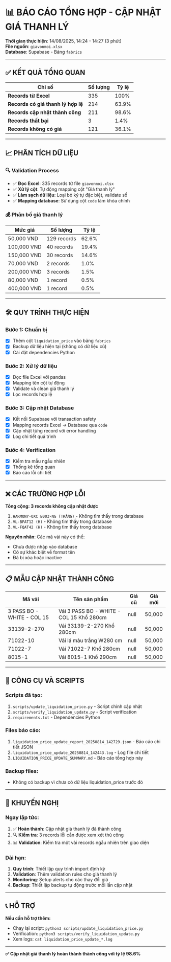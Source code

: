 # 📊 BÁO CÁO TỔNG HỢP - CẬP NHẬT GIÁ THANH LÝ

**Thời gian thực hiện**: 14/08/2025, 14:24 - 14:27 (3 phút)  
**File nguồn**: `giavonmoi.xlsx`  
**Database**: Supabase - Bảng `fabrics`

---

## ✅ KẾT QUẢ TỔNG QUAN

| Chỉ số | Số lượng | Tỷ lệ |
|---------|----------|-------|
| **Records từ Excel** | 335 | 100% |
| **Records có giá thanh lý hợp lệ** | 214 | 63.9% |
| **Records cập nhật thành công** | 211 | 98.6% |
| **Records thất bại** | 3 | 1.4% |
| **Records không có giá** | 121 | 36.1% |

---

## 📈 PHÂN TÍCH DỮ LIỆU

### 🔍 **Validation Process**
- ✅ **Đọc Excel**: 335 records từ file `giavonmoi.xlsx`
- ✅ **Xử lý cột**: Tự động mapping cột "Giá thanh lý" 
- ✅ **Làm sạch dữ liệu**: Loại bỏ ký tự đặc biệt, validate số
- ✅ **Mapping database**: Sử dụng cột `code` làm khóa chính

### 💰 **Phân bố giá thanh lý**
| Mức giá | Số lượng | Tỷ lệ |
|---------|----------|-------|
| 50,000 VND | 129 records | 62.6% |
| 100,000 VND | 40 records | 19.4% |
| 150,000 VND | 30 records | 14.6% |
| 70,000 VND | 2 records | 1.0% |
| 200,000 VND | 3 records | 1.5% |
| 80,000 VND | 1 record | 0.5% |
| 400,000 VND | 1 record | 0.5% |

---

## 🛠️ QUY TRÌNH THỰC HIỆN

### **Bước 1: Chuẩn bị**
- [x] Thêm cột `liquidation_price` vào bảng `fabrics`
- [x] Backup dữ liệu hiện tại (không có dữ liệu cũ)
- [x] Cài đặt dependencies Python

### **Bước 2: Xử lý dữ liệu**
- [x] Đọc file Excel với pandas
- [x] Mapping tên cột tự động
- [x] Validate và clean giá thanh lý
- [x] Lọc records hợp lệ

### **Bước 3: Cập nhật Database**
- [x] Kết nối Supabase với transaction safety
- [x] Mapping records Excel → Database qua `code`
- [x] Cập nhật từng record với error handling
- [x] Log chi tiết quá trình

### **Bước 4: Verification**
- [x] Kiểm tra mẫu ngẫu nhiên
- [x] Thống kê tổng quan
- [x] Báo cáo lỗi chi tiết

---

## ❌ CÁC TRƯỜNG HỢP LỖI

**Tổng cộng: 3 records không cập nhật được**

1. `HARMONY-OXC B003-NG (TRẮNG)` - Không tìm thấy trong database
2. `VL-BFAT12 (H)` - Không tìm thấy trong database  
3. `VL-FQAT42 (H)` - Không tìm thấy trong database

**Nguyên nhân**: Các mã vải này có thể:
- Chưa được nhập vào database
- Có sự khác biệt về format tên
- Đã bị xóa hoặc inactive

---

## 📋 MẪU CẬP NHẬT THÀNH CÔNG

| Mã vải | Tên sản phẩm | Giá cũ | Giá mới |
|--------|--------------|--------|---------|
| 3 PASS BO - WHITE - COL 15 | Vải 3 PASS BO - WHITE - COL 15 Khổ 280cm | null | 50,000 |
| 33139-2-270 | Vải 33139-2-270 Khổ 280cm | null | 50,000 |
| 71022-10 | Vải lá màu trắng W280 cm | null | 50,000 |
| 71022-7 | Vải 71022-7 Khổ 280cm | null | 50,000 |
| 8015-1 | Vải 8015-1 Khổ 290cm | null | 50,000 |

---

## 🔧 CÔNG CỤ VÀ SCRIPTS

### **Scripts đã tạo:**
1. `scripts/update_liquidation_price.py` - Script chính cập nhật
2. `scripts/verify_liquidation_update.py` - Script verification
3. `requirements.txt` - Dependencies Python

### **Files báo cáo:**
1. `liquidation_price_update_report_20250814_142729.json` - Báo cáo chi tiết JSON
2. `liquidation_price_update_20250814_142443.log` - Log file chi tiết
3. `LIQUIDATION_PRICE_UPDATE_SUMMARY.md` - Báo cáo tổng hợp này

### **Backup files:**
- Không có backup vì chưa có dữ liệu liquidation_price trước đó

---

## 🎯 KHUYẾN NGHỊ

### **Ngay lập tức:**
1. ✅ **Hoàn thành**: Cập nhật giá thanh lý đã thành công
2. 🔍 **Kiểm tra**: 3 records lỗi cần được xem xét thủ công
3. 📊 **Validation**: Kiểm tra một vài records ngẫu nhiên trên giao diện

### **Dài hạn:**
1. **Quy trình**: Thiết lập quy trình import định kỳ
2. **Validation**: Thêm validation rules cho giá thanh lý
3. **Monitoring**: Setup alerts cho các thay đổi giá
4. **Backup**: Thiết lập backup tự động trước mỗi lần cập nhật

---

## 📞 HỖ TRỢ

**Nếu cần hỗ trợ thêm:**
- Chạy lại script: `python3 scripts/update_liquidation_price.py`
- Verification: `python3 scripts/verify_liquidation_update.py`
- Xem logs: `cat liquidation_price_update_*.log`

---

**✅ Cập nhật giá thanh lý hoàn thành thành công với tỷ lệ 98.6%**
